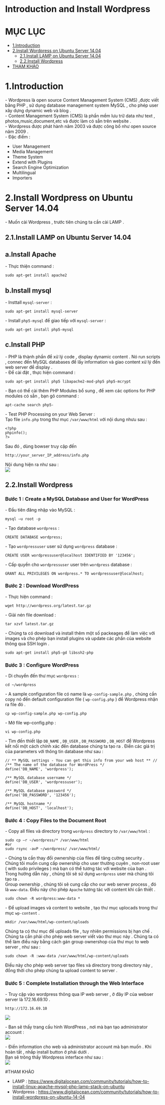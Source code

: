 # Introduction and Install Wordpress


# MỤC LỤC
- [1.Introduction](#1)
- [2.Install Wordpress on Ubuntu Server 14.04](#2)
  - [2.1.Install LAMP on Ubuntu Server 14.04](#2.1)
  - [2.2.Install Wordpress](#2.2)
- [THAM KHẢO](#thamkhao)


<a name="1"></a>
# 1.Introduction

\- Wordpress là open source Content Management System (CMS) ,được viết bằng PHP , sử dụng database management system MySQL , cho phép user xây dựng dynamic web và blog .   
\- Content Management System (CMS) là phần mềm lưu trữ data như text , photos,music,document,etc và được làm có sẵn trên website .   
\- Wordpress được phát hành năm 2003 và được công bố như open source năm 2009 .  
\- Đặc điểm :  
- User Management
- Media Management
- Theme System 
- Extend with Plugins
- Search Engine Optimization
- Multilingual
- Importers 

<a name="2"></a>
# 2.Install Wordpress on Ubuntu Server 14.04

\- Muốn cài Wordpress , trước tiên chúng ta cần cài LAMP .  

<a name="2.1"></a>
## 2.1.Install LAMP on Ubuntu Server 14.04

## a.Install Apache
\- Thực thiện command :  
```
sudo apt-get install apache2
```

## b.Install mysql
\- Insttall `mysql-server` :    
```
sudo apt-get install mysql-server
```
\- Install `php5-mysql` để giao tiếp với `mysql-server` :  
```
sudo apt-get install php5-mysql
```

## c.Install PHP
\- PHP là thành phần để xử lý code , display dynamic content . Nó run scripts , connec đến MySQL databases để lấy information và giao content xử lý đến web server để display .  
\- Để cài đặt , thực hiện command :  
```
sudo apt-get install php5 libapache2-mod-php5 php5-mcrypt
```
\- Bạn có thể cài thêm PHP Modules bổ sung , để xem các options for PHP modules có sẵn , bạn gõ command :  
``` 
apt-cache search php5-
```
\- Test PHP Processing on your Web Server :  
Tạo file `info.php` trong thư mục `/var/www/html` với nội dung nhưu sau :  
```
<?php
phpinfo();
?>
```  

Sau đó , dùng bowser truy cập đến  
``` 
http://your_server_IP_address/info.php
```

Nội dung hiện ra như sau :  
<img src="http://imgur.com/ZkLuPRD.png" align="middle" >  

<a name="2.2"></a>
## 2.2.Install Wordpress

### Bước 1 : Create a MySQL Database and User for WordPress
\- Đầu tiên đăng nhập vào MySQL :  
```
mysql –u root -p
```
\- Tạo database `wordpress` :  
```
CREATE DATABASE wordpress;
```
\- Tạo `wordpressuser` user sử dụng `wordpress` database :  
```
CREATE USER wordpressuser@localhost IDENTIFIED BY '123456';
```
\- Cấp quyền cho `wordpressuser` user trên `wordpress` database :  
```
GRANT ALL PRIVILEGES ON wordpress.* TO wordpressuser@localhost;
```

### Bước 2 : Download WordPress
\- Thực hiện command :  
```
wget http://wordpress.org/latest.tar.gz
```
\- Giải nén file download :  
``` 
tar xzvf latest.tar.gz
```
\- Chúng ta có download và install thêm một số packeages để làm việc với images và cho phép bạn install plugins và update các phần của website thông qua SSH login .  
```
sudo apt-get install php5-gd libssh2-php
```

### Bước 3 : Configure WordPress
\- Di chuyển đến thư mục `wordpress` :  
```
cd ~/wordpress
```
\- A sample configuration file có name là `wp-config-sample.php` , chúng cần copy nó đến default configuration file ( `wp-config.php` ) để Wordpress nhận ra file đó .  
```
cp wp-config-sample.php wp-config.php
```
\- Mở file wp-config.php :  
```
vi wp-config.php
```
\- Tìm đến thiết lập `DB_NAME` , `DB_USER` , `DB_PASSWORD` , `DB_HOST` để Wordpress kết nối một cách chính xác đến database chúng ta tạo ra . Điền các giá trị của parameters với thông tin database như sau :  
```
// ** MySQL settings - You can get this info from your web host ** //
/** The name of the database for WordPress */
define('DB_NAME', 'wordpress');

/** MySQL database username */
define('DB_USER', 'wordpressuser');

/** MySQL database password */
define('DB_PASSWORD', '123456');

/** MySQL hostname */
define('DB_HOST', 'localhost');
```

### Bước 4 : Copy Files to the Document Root
\- Copy all files và directory trong `wordpress` directory to `/var/www/html` :  
```
sudo cp –r ~/wordpress/* /var/www/html
#or
sudo rsync -avP ~/wordpress/ /var/www/html/
```
\- Chúng ta cần thay đổi ownership của files để tăng cường security .   
Chúng tôi muốn cung cấp ownership cho user thường cuyên , non-root user ( with sudo privileges ) mà bạn có thể tương tác với website của bạn .  
Trong hướng dẫn này , chúng tôi sẽ sử dụng `wordpress` user mà chúng tôi tạo ra .  
Group ownership , chúng tôi sẽ cung cấp cho our web server process , đó là `www-data`. Điều này cho phép `Apache` tương tác với content khi cần thiết .  
```
sudo chown -R wordpress:www-data *
```
\- Để upload images và content to website , tạo thư mục uplocads trong thư mục `wp-content` .  
```
mkdir /var/www/html/wp-content/uploads
```
Chúng ta có thư mục để uploads file , tuy nhiên permissions bị hạn chế . Chúng ta cần phải cho phép web server viết vào thư mục này . Chúng ta có thể làm điều này bằng cách gán group ownershop của thư mục to web server , như sau :  
```
sudo chown -R :www-data /var/www/html/wp-content/uploads
```
Điều này cho phép web server tạo files và directory trong directory này , đồng thời cho phép chúng ta upload content to server .  

### Bước 5 : Complete Installation through the Web Interface
\- Truy cập vào wordpress thông qua IP web server , ở đây IP của webser server là 172.16.69.10 .  
```
http://172.16.69.10
```

<img src="http://imgur.com/LUuW0Sa.png" align="middle" >  

\- Ban sẽ thấy trang cấu hình WordPress , nơi mà bạn tạo administrator account :  
<img src="http://imgur.com/W4FB3e7.png" align="middle" >  

\- Điền information cho web và administrator account mà bạn muốn . Khi hoàn tất , nhấp install button ở phái dưới .  
Bạn sẽ trông thấy Wordpress interface như sau :  
<img src="http://imgur.com/WF1ydZ4.png" align="middle" >  


<a name="thamkhao"></a>
#THAM KHẢO
- LAMP : https://www.digitalocean.com/community/tutorials/how-to-install-linux-apache-mysql-php-lamp-stack-on-ubuntu  
- Wordpress : https://www.digitalocean.com/community/tutorials/how-to-install-wordpress-on-ubuntu-14-04  




